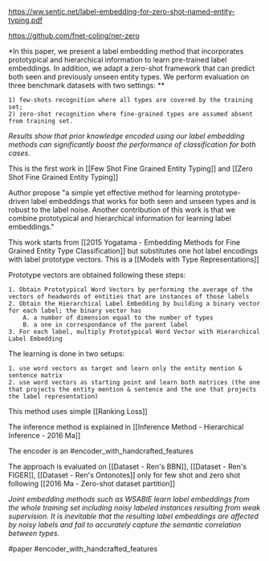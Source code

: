 https://ww.sentic.net/label-embedding-for-zero-shot-named-entity-typing.pdf

https://github.com/fnet-coling/ner-zero

*In this paper, we present a label embedding method that incorporates prototypical and hierarchical information to learn pre-trained label embeddings. In addition, we adapt a zero-shot framework that can predict both seen and previously unseen entity types. We perform evaluation on three benchmark datasets with two settings: **
	
	1) few-shots recognition where all types are covered by the training set;  
	2) zero-shot recognition where fine-grained types are assumed absent from training set. 
	
*Results show that prior knowledge encoded using our label embedding methods can significantly boost the performance of classification for both cases.*

This is the first work in [[Few Shot Fine Grained Entity Typing]] and [[Zero Shot Fine Grained Entity Typing]]

Author propose "a simple yet effective method for learning prototype-driven label embeddings that works for both seen and unseen types and is robust to the label noise. Another contribution of this work is that we combine prototypical and hierarchical information for learning label embeddings."

This work starts from [[2015 Yogatama - Embedding Methods for Fine Grained Entity Type Classification]] but substitutes one hot label encodings with label prototype vectors. This is a [[Models with Type Representations]]

Prototype vectors are obtained following these steps:

	1. Obtain Prototypical Word Vectors by performing the average of the vectors of headwords of entities that are instances of those labels
	2. Obtain the Hierarchical Label Embedding by building a binary vector for each label; the binary vector has 
		A. a number of dimension equal to the number of types
		B. a one in correspondance of the parent label
	3. For each label, multiply Prototypical Word Vector with Hierarchical Label Embedding

The learning is done in two setups:

	1. use word vectors as target and learn only the entity mention & sentence matrix
	2. use word vectors as starting point and learn both matrices (the one that projects the entity mention & sentence and the one that projects the label representation)
	
This method uses simple [[Ranking Loss]]

The inference method is explained in [[Inference Method - Hierarchical Inference - 2016 Ma]] 

The encoder is an #encoder_with_handcrafted_features 

The approach is evaluated on [[Dataset - Ren's BBN]], [[Dataset - Ren's FIGER]], [[Dataset - Ren's Ontonotes]] only for few shot and zero shot following [[2016 Ma - Zero-shot dataset partition]]

*Joint embedding methods such as WSABIE learn label embeddings from the whole training set including noisy labeled instances resulting from weak supervision. It is inevitable that the resulting label embeddings are affected by noisy labels and fail to accurately capture the semantic correlation between types.*


#paper #encoder_with_handcrafted_features 